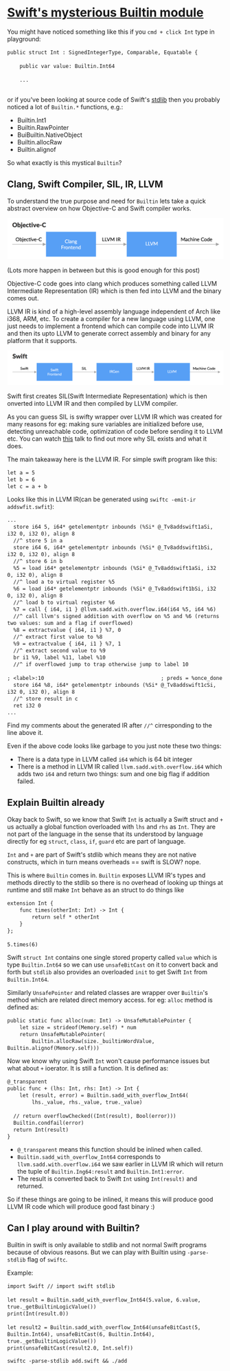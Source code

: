# [Swift's mysterious Builtin module](http://ankit.im/swift/2016/01/12/swift-mysterious-builtin-module/)
 
You might have noticed something like this if you `cmd + click Int` type in playground:
 
```
public struct Int : SignedIntegerType, Comparable, Equatable {

    public var value: Builtin.Int64
 
    ...
 
```
 or if you've been looking at source code of Swift's [stdlib](https://github.com/apple/swift/tree/master/stdlib/public/core) then you probably noticed a lot of `Builtin.*` functions, e.g.:
 
 * Builtin.Int1
 * Builtin.RawPointer
 * BuiBuiltin.NativeObject
 * Builtin.allocRaw
 * Builtin.alignof
 
 So what exactly is this mystical `Builtin`?
 
 ## Clang, Swift Compiler, SIL, IR, LLVM
 
To understand the true purpose and need for `Builtin` lets take a quick abstract overview on how Objective-C and Swift compiler works.
 
 ![](/assets/fig_01.png)
 
(Lots more happen in between but this is good enough for this post)

Objective-C code goes into clang which produces something called LLVM Intermediate Representation (IR) which is then fed into LLVM and the binary comes out.

LLVM IR is kind of a high-level assembly language independent of Arch like i368, ARM, etc. To create a compiler for a new language using LLVM, one just needs to implement a frontend which can compile code into LLVM IR and then its upto LLVM to generate correct assembly and binary for any platform that it supports.

![](/assets/fig_02.png)
 
Swift first creates SIL(Swift Intermediate Representation) which is then onverted into LLVM IR and then compiled by LLVM compiler.
 
As you can guess SIL is swifty wrapper over LLVM IR which was created for many reasons for eg: making sure variables are initialized before use, detecting unreachable code, optimization of code before sending it to LLVM etc. You can watch [this](https://www.youtube.com/watch?v=Ntj8ab-5cvE) talk to find out more why SIL exists and what it does.

The main takeaway here is the LLVM IR. For simple swift program like this:

```
let a = 5
let b = 6
let c = a + b
```

Looks like this in LLVM IR(can be generated using `swiftc -emit-ir addswfit.swfit`):

```
...
  store i64 5, i64* getelementptr inbounds (%Si* @_Tv8addswift1aSi, i32 0, i32 0), align 8
  //^ store 5 in a
  store i64 6, i64* getelementptr inbounds (%Si* @_Tv8addswift1bSi, i32 0, i32 0), align 8
  //^ store 6 in b
  %5 = load i64* getelementptr inbounds (%Si* @_Tv8addswift1aSi, i32 0, i32 0), align 8
  //^ load a to virtual register %5
  %6 = load i64* getelementptr inbounds (%Si* @_Tv8addswift1bSi, i32 0, i32 0), align 8
  //^ load b to virtual register %6
  %7 = call { i64, i1 } @llvm.sadd.with.overflow.i64(i64 %5, i64 %6)
  //^ call llvm's signed addition with overflow on %5 and %6 (returns two values: sum and a flag if overflowed)
  %8 = extractvalue { i64, i1 } %7, 0 
  //^ extract first value to %8
  %9 = extractvalue { i64, i1 } %7, 1
  //^ extract second value to %9
  br i1 %9, label %11, label %10
  //^ if overflowed jump to trap otherwise jump to label 10

; <label>:10                                      ; preds = %once_done
  store i64 %8, i64* getelementptr inbounds (%Si* @_Tv8addswift1cSi, i32 0, i32 0), align 8
  //^ store result in c
  ret i32 0
...
```

Find my comments about the generated IR after `//^` cirresponding to the line above it.

Even if the above code looks like garbage to you just note these two things:

* There is a data type in LLVM called `i64` which is 64 bit integer
* There is a method in LLVM IR called `llvm.sadd.with.overflow.i64` which adds two `i64` and return two things: sum and one big flag if addition failed.

## Explain Builtin already

Okay back to Swift, so we know that Swift `Int` is actually a Swift struct and `+` us actually a global function overloaded with `lhs` and `rhs` as `Int`. They are not part of the language in the sense that its understood by language directly for eg `struct`, `class`, `if`, `guard` etc are part of language. 

`Int` and `+` are part of Swift's stdlib which means they are not native constructs, which in turn means overheads == swift is SLOW? nope.

This is where `Builtin` comes in. `Builtin` exposes LLVM IR's types and methods directly to the stdlib so there is no overhead of looking up things at runtime and still make `Int` behave as an struct to do things like

```
extension Int {
    func times(otherInt: Int) -> Int { 
        return self * otherInt
    }
};

5.times(6)
```

Swift `struct Int` contains one single stored property called `value` which is type `Builtin.Int64` so we can use `unsafeBitCast` on it to convert back and forth but `stdlib` also provides an overloaded `init` to get Swift `Int` from `Builtin.Int64`.

Similarly `UnsafePointer` and related classes are wrapper over `Builtin`'s method which are related direct memory access. for eg: `alloc` method is defined as: 

```
public static func alloc(num: Int) -> UnsafeMutablePointer {
    let size = strideof(Memory.self) * num
    return UnsafeMutablePointer(
        Builtin.allocRaw(size._builtinWordValue, Builtin.alignof(Memory.self)))
```

Now we know why using Swift `Int` won't cause performance issues but what about `+` ioerator. It is still a function. It is defined as:

```
@_transparent
public func + (lhs: Int, rhs: Int) -> Int {
    let (result, error) = Builtin.sadd_with_overflow_Int64(
        lhs._value, rhs._value, true._value)
        
  // return overflowChecked((Int(result), Bool(error)))
  Builtin.condfail(error)
  return Int(result)
}
```

* `@_transparent` means this function should be inlined when called.
* `Builtin.sadd_with_overflow_Int64` corresponds to `llvm.sadd.with.overflow.i64` we saw earlier in LLVM IR which will return the tuple of `Builtin.Ing64:result` and `Builtin.Int1:error`.
* The result is converted back to Swift `Int` using `Int(result)` and returned.

So if these things are going to be inlined, it means this will produce good LLVM IR code which will produce good fast binary :)

## Can I play around with Builtin?

Builtin in swift is only available to stdlib and not normal Swift programs because of obvious reasons. But we can play with Builtin using `-parse-stdlib` flag of `swiftc`.

Example:

```
import Swift // import swift stdlib

let result = Builtin.sadd_with_overflow_Int64(5.value, 6.value, true._getBuiltinLogicValue())
print(Int(result.0))

let result2 = Builtin.sadd_with_overflow_Int64(unsafeBitCast(5, Builtin.Int64), unsafeBitCast(6, Builtin.Int64), true._getBuiltinLogicValue())
print(unsafeBitCast(result2.0, Int.self))
```

```
swiftc -parse-stdlib add.swift && ./add
```